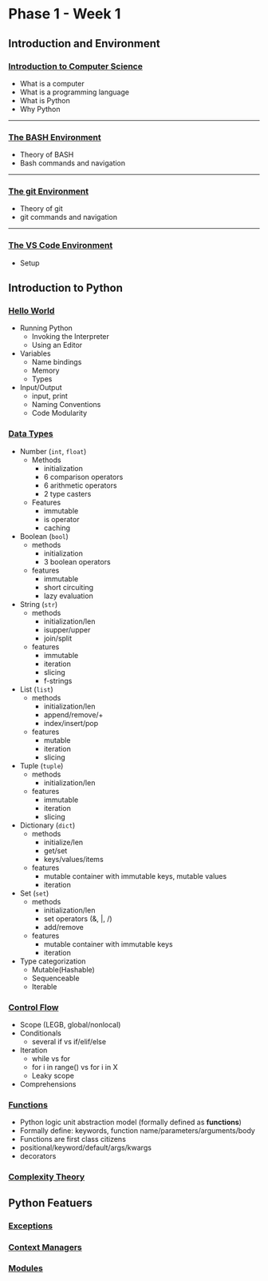 # Phase 1 - Week 1

## Introduction and Environment

### [Introduction to Computer Science](https://github.com/ByteAcademy-Curriculum/Data-Science/blob/master/Slides/Phase%201/Week%201/Slides/Introduction%20and%20Environment/Introduction-to-Computer-Science.md)
* What is a computer
* What is a programming language
* What is Python
* Why Python

---

### [The BASH Environment](https://github.com/ByteAcademy-Curriculum/Data-Science/blob/master/Slides/Phase%201/Week%201/Slides/Introduction%20and%20Environment/The-BASH-Environment.md)
* Theory of BASH
* Bash commands and navigation

---

### [The git Environment](https://github.com/ByteAcademy-Curriculum/Data-Science/blob/master/Slides/Phase%201/Week%201/Slides/Introduction%20and%20Environment/The-git-Environment.md)
* Theory of git
* git commands and navigation

---

### [The VS Code Environment](https://github.com/ByteAcademy-Curriculum/Data-Science/blob/master/Slides/Phase%201/Week%201/Slides/Introduction%20and%20Environment/The-VS-Code-Environment.md)
* Setup

## Introduction to Python

### [Hello World](https://github.com/ByteAcademy-Curriculum/Data-Science/blob/master/Slides/Phase%201/Week%201/Slides/Introduction-To-Python/Hello-World.md)
* Running Python
  * Invoking the Interpreter
  * Using an Editor
* Variables
  * Name bindings
  * Memory
  * Types
* Input/Output
  * input, print
  * Naming Conventions
  * Code Modularity

### [Data Types](https://github.com/ByteAcademy-Curriculum/Data-Science/blob/master/Slides/Phase%201/Week%201/Slides/Introduction-To-Python/Data-Types.md)
* Number (```int```, ```float```)
  * Methods
    * initialization
    * 6 comparison operators
    * 6 arithmetic operators
    * 2 type casters
  * Features
    * immutable
    * is operator
    * caching
* Boolean (```bool```)
  * methods
    * initialization
    * 3 boolean operators
  * features
    * immutable
    * short circuiting
    * lazy evaluation
* String (```str```)
  * methods
    * initialization/len
    * isupper/upper
    * join/split
  * features
    * immutable
    * iteration
    * slicing
    * f-strings
* List (```list```)
  * methods
    * initialization/len
    * append/remove/+
    * index/insert/pop
  * features
    * mutable
    * iteration
    * slicing
* Tuple (```tuple```)
  * methods
    * initialization/len
  * features
    * immutable
    * iteration
    * slicing
* Dictionary (```dict```)
  * methods
    * initialize/len
    * get/set
    * keys/values/items
  * features
    * mutable container with immutable keys, mutable values
    * iteration
* Set (```set```)
  * methods
    * initialization/len
    * set operators (&, |, /)
    * add/remove
  * features
    * mutable container with immutable keys
    * iteration
* Type categorization
  * Mutable(Hashable)
  * Sequenceable
  * Iterable

### [Control Flow](https://github.com/ByteAcademy-Curriculum/Data-Science/blob/master/Slides/Phase%201/Week%201/Slides/Introduction-To-Python/Control-Flow.md)

* Scope (LEGB, global/nonlocal)
* Conditionals
  * several if vs if/elif/else
* Iteration
  * while vs for
  * for i in range() vs for i in X
  * Leaky scope
* Comprehensions
 
### [Functions](https://github.com/ByteAcademy-Curriculum/Data-Science/blob/master/Slides/Phase%201/Week%201/Slides/Introduction-To-Python/Functions.md)

* Python logic unit abstraction model (formally defined as **functions**)
* Formally define: keywords, function name/parameters/arguments/body
* Functions are first class citizens
* positional/keyword/default/args/kwargs
* decorators

### [Complexity Theory](https://github.com/ByteAcademy-Curriculum/Data-Science/blob/master/Slides/Phase%201/Week%201/Slides/Introduction-To-Python/Complexity-Theory.md)

## Python Featuers

### [Exceptions](https://github.com/ByteAcademy-Curriculum/Data-Science/blob/master/Slides/Phase%201/Week%201/Slides/Python-Features/Exceptions.md)

### [Context Managers](https://github.com/ByteAcademy-Curriculum/Data-Science/blob/master/Slides/Phase%201/Week%201/Slides/Python-Features/Context-Managers.md)

### [Modules](https://github.com/ByteAcademy-Curriculum/Data-Science/blob/master/Slides/Phase%201/Week%201/Slides/Python-Features/Modules.md)

